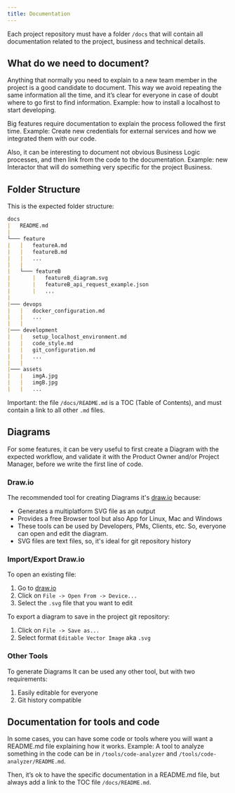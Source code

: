 ```yaml
---
title: Documentation
---
```


Each project repository must have a folder `/docs` that will contain all documentation related to the project, business and technical details.

## What do we need to document?

Anything that normally you need to explain to a new team member in the project is a good candidate to document. This 
way we avoid repeating the same information all the time, and it’s clear for everyone in case of doubt where to go 
first to find information.
Example: how to install a localhost to start developing.

Big features require documentation to explain the process followed the first time.
Example: Create new credentials for external services and how we integrated them with our code.

Also, it can be interesting to document not obvious Business Logic processes, and then link from the code to the 
documentation.
Example: new Interactor that will do something very specific for the project Business.

## Folder Structure

This is the expected folder structure:

```markdown
docs
|   README.md
|
└─── feature
|   |   featureA.md
|   |   featureB.md
|   |   ...
|   |
|   └─── featureB
|       |   featureB_diagram.svg
|       |   featureB_api_request_example.json
|       |   ...
|
|─── devops
|   |   docker_configuration.md
|   |   ...
|   |
|─── development
|   |   setup_localhost_environment.md
|   |   code_style.md
|   |   git_configuration.md
|   |   ...
|   |
|─── assets
|   |   imgA.jpg
|   |   imgB.jpg
|   |   ...
```

Important: the file `/docs/README.md` is a TOC (Table of Contents), and must contain a link to all other `.md` files.

## Diagrams

For some features, it can be very useful to first create a Diagram with the expected workflow, and validate it with the
Product Owner and/or Project Manager, before we write the first line of code.

### Draw.io

The recommended tool for creating Diagrams it's [draw.io](https://www.draw.io) because:

- Generates a multiplatform SVG file as an output
- Provides a free Browser tool but also App for Linux, Mac and Windows
- These tools can be used by Developers, PMs, Clients, etc. So, everyone can open and edit the diagram.
- SVG files are text files, so, it's ideal for git repository history

### Import/Export Draw.io

To open an existing file:

1. Go to [draw.io](https://www.draw.io)
2. Click on `File -> Open From -> Device...`
3. Select the `.svg` file that you want to edit

To export a diagram to save in the project git repository:

1. Click on `File -> Save as...`
2. Select format `Editable Vector Image` aka `.svg`

### Other Tools

To generate Diagrams It can be used any other tool, but with two requirements:

1. Easily editable for everyone
2. Git history compatible

## Documentation for tools and code

In some cases, you can have some code or tools where you will want a README.md file explaining how it works.
Example: A tool to analyze something in the code can be in `/tools/code-analyzer` and 
`/tools/code-analyzer/README.md`.

Then, it’s ok to have the specific documentation in a README.md file, but always add a link to the TOC file 
`/docs/README.md`.
